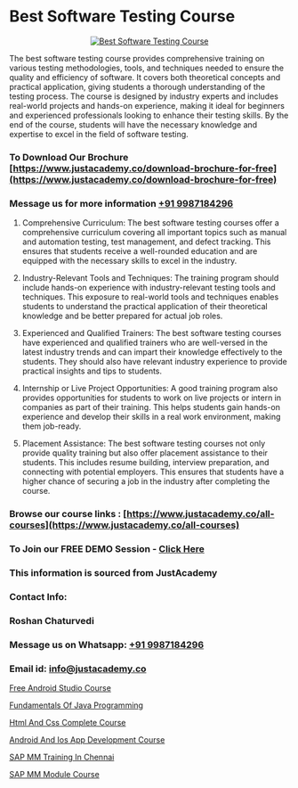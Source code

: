 # Best Software Testing Course

<p align="center">
  <a href="https://justacademy.co/program-detail/software-testing">
    <img src="https://justacademy.co/storage2/program_images/1704700438.webp" alt="Best Software Testing Course">
  </a>
</p>


The best software testing course provides comprehensive training on various testing methodologies, tools, and techniques needed to ensure the quality and efficiency of software. It covers both theoretical concepts and practical application, giving students a thorough understanding of the testing process. The course is designed by industry experts and includes real-world projects and hands-on experience, making it ideal for beginners and experienced professionals looking to enhance their testing skills. By the end of the course, students will have the necessary knowledge and expertise to excel in the field of software testing.
### To Download Our Brochure [https://www.justacademy.co/download-brochure-for-free](https://www.justacademy.co/download-brochure-for-free)
### Message us for more information [+91 9987184296](https://api.whatsapp.com/send?phone=919987184296)
1) Comprehensive Curriculum: The best software testing courses offer a comprehensive curriculum covering all important topics such as manual and automation testing, test management, and defect tracking. This ensures that students receive a well-rounded education and are equipped with the necessary skills to excel in the industry.

2) Industry-Relevant Tools and Techniques: The training program should include hands-on experience with industry-relevant testing tools and techniques. This exposure to real-world tools and techniques enables students to understand the practical application of their theoretical knowledge and be better prepared for actual job roles.

3) Experienced and Qualified Trainers: The best software testing courses have experienced and qualified trainers who are well-versed in the latest industry trends and can impart their knowledge effectively to the students. They should also have relevant industry experience to provide practical insights and tips to students.

4) Internship or Live Project Opportunities: A good training program also provides opportunities for students to work on live projects or intern in companies as part of their training. This helps students gain hands-on experience and develop their skills in a real work environment, making them job-ready.

5) Placement Assistance: The best software testing courses not only provide quality training but also offer placement assistance to their students. This includes resume building, interview preparation, and connecting with potential employers. This ensures that students have a higher chance of securing a job in the industry after completing the course.

### Browse our course links : [https://www.justacademy.co/all-courses](https://www.justacademy.co/all-courses) 
### To Join our FREE DEMO Session - [Click Here](https://www.justacademy.co/register-for-course-demo)


### This information is sourced from JustAcademy
### Contact Info:
### Roshan Chaturvedi
### Message us on Whatsapp: [+91 9987184296](https://api.whatsapp.com/send?phone=919987184296)
### Email id: [info@justacademy.co](mailto:info@justacademy.co)
                
[Free Android Studio Course](https://www.linkedin.com/pulse/free-android-studio-course-justacademy-ex7oc/)

[Fundamentals Of Java Programming](https://www.linkedin.com/pulse/fundamentals-java-programming-justacademy-mumbai-bogac/)

[Html And Css Complete Course](https://medium.com/@prempja40/html-and-css-complete-course-2a8bd7d0f31d)

[Android And Ios App Development Course](https://medium.com/@shivamja27/android-and-ios-app-development-course-3f927cde0f97)

[SAP MM Training In Chennai](https://justacademyin.github.io/Articles/SAP-MM-Training-In-Chennai)

[SAP MM Module Course](https://justacademyin.github.io/Articles/SAP-MM-Module-Course)

